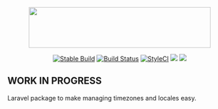 <p align="center">
    <img src="https://assets.laralabs.uk/packages/timezone/timezone_logo.png" height="92px" width="408px" />
</p>
<p align="center">
<a href="https://packagist.org/packages/laralabs/timezone"><img src="https://poser.pugx.org/laralabs/timezone/version" alt="Stable Build" /></a>
<a href="https://travis-ci.org/Laralabs/timezone"><img src="https://travis-ci.org/Laralabs/timezone.svg?branch=master" alt="Build Status"></a>
<a href="https://styleci.io/repos/142464749"><img src="https://styleci.io/repos/142464749/shield?branch=master" alt="StyleCI"></a>
<a href="https://codeclimate.com/github/Laralabs/timezone/maintainability"><img src="https://api.codeclimate.com/v1/badges/8112c5d1026cf4a01570/maintainability" /></a>
<a href="https://codeclimate.com/github/Laralabs/timezone/test_coverage"><img src="https://api.codeclimate.com/v1/badges/8112c5d1026cf4a01570/test_coverage" /></a>
</p>

## WORK IN PROGRESS

Laravel package to make managing timezones and locales easy.